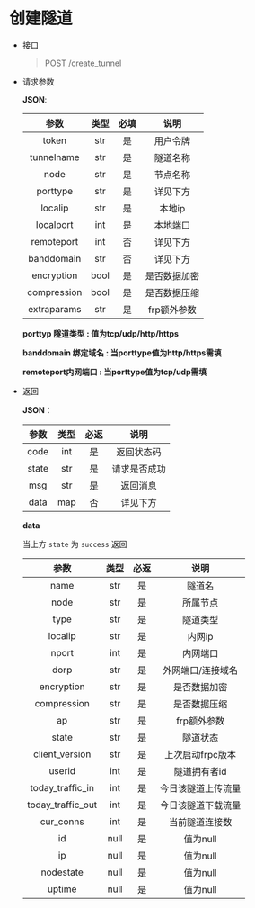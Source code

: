 # 创建隧道
- 接口
    > POST /create_tunnel
- 请求参数

    **JSON**:

    |     参数      |  类型  | 必填 |   说明    |
    |:-----------:|:----:|:--:|:-------:|
    |    token    | str  | 是  |  用户令牌   |
    | tunnelname  | str  | 是  |  隧道名称   |
    |    node     | str  | 是  |  节点名称   |
    |  porttype   | str  | 是  |  详见下方   |
    |   localip   | str  | 是  |  本地ip   |
    |  localport  | int  | 是  |  本地端口   |
    | remoteport  | int  | 否  |  详见下方   |
    | banddomain  | str  | 否  |  详见下方   |
    | encryption  | bool | 是  | 是否数据加密  |
    | compression | bool | 是  | 是否数据压缩  |
    | extraparams | str  | 是  | frp额外参数 |

    **porttyp 隧道类型 : 值为tcp/udp/http/https**

    **banddomain 绑定域名 : 当porttype值为http/https需填**

    **remoteport内网端口 : 当porttype值为tcp/udp需填**

- 返回
    
    **JSON**：

    |  参数   | 类型  | 必返 |   说明   |
    |:-----:|:---:|:--:|:------:|
    | code  | int | 是  | 返回状态码  |
    | state | str | 是  | 请求是否成功 |
    |  msg  | str | 是  |  返回消息  |
    | data  | map | 否  |  详见下方  |
    
    **data**

    当上方 `state` 为 `success` 返回

    |        参数         |  类型  | 必返 |     说明     |
    |:-----------------:|:----:|:--:|:----------:|
    |       name        | str  | 是  |    隧道名     |
    |       node        | str  | 是  |    所属节点    |
    |       type        | str  | 是  |    隧道类型    |
    |      localip      | str  | 是  |    内网ip    |
    |       nport       | int  | 是  |    内网端口    |
    |       dorp        | str  | 是  | 外网端口/连接域名  |
    |    encryption     | str  | 是  |   是否数据加密   |
    |    compression    | str  | 是  |   是否数据压缩   |
    |        ap         | str  | 是  |  frp额外参数   |
    |       state       | str  | 是  |    隧道状态    |
    |  client_version   | str  | 是  | 上次启动frpc版本 |
    |      userid       | int  | 是  |  隧道拥有者id   |
    | today_traffic_in  | int  | 是  | 今日该隧道上传流量  |
    | today_traffic_out | int  | 是  | 今日该隧道下载流量  |
    |     cur_conns     | int  | 是  |  当前隧道连接数   |
    |        id         | null | 是  |   值为null   |
    |        ip         | null | 是  |   值为null   |
    |     nodestate     | null | 是  |   值为null   |
    |      uptime       | null | 是  |   值为null   |
